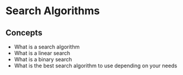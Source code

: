 # Search Algorithms

## Concepts

- What is a search algorithm
- What is a linear search
- What is a binary search
- What is the best search algorithm to use depending on your needs
